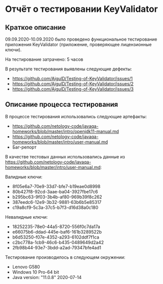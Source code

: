 # Отчёт о тестировании KeyValidator

## Краткое описание

09.09.2020-10.09.2020 было проведено функциональное тестирование приложения KeyValidator (приложение, проверяющее лицензионные ключи).

На тестирование затрачено: 5 часов

В результате тестирования выявлены следующие дефекты:
* https://github.com/AigulD/Testing-of-KeyValidator/issues/1
* https://github.com/AigulD/Testing-of-KeyValidator/issues/2
* https://github.com/AigulD/Testing-of-KeyValidator/issues/3

## Описание процесса тестирования

В процессе тестирования использовались следующие артефакты:
* https://github.com/netology-code/javaqa-homeworks/blob/master/intro/openjdk11-manual.md
* https://github.com/netology-code/javaqa-homeworks/blob/master/intro/user-manual.md
* Баг-репорт

В качестве тестовых данных использовались данные из https://github.com/netology-code/javaqa-homeworks/blob/master/intro/user-manual.md:

Валидные ключи:
* 8f05e6a7-70e9-33d7-bfe7-b19eae0d8998
* 80b427f8-92cd-3aae-ba04-3927fbe17c6
* b295bc63-9f03-3b4b-af80-969b39f8c262
* 387eedc6-12e9-3b32-9881-63b6b5e85317
* c19a8cf9-5c3a-37c5-b7f3-d16d38a0c180

Невалидные ключи:
* 18252235-78e0-44a5-8720-556f0c7da17a
* e66075b6-ddad-445e-baf6-161b3289522b
* b6d53250-f07e-4352-a293-6102ddf7f1ca
* c2bc778a-1cb9-46c6-b435-0489649d2a42
* 2fb98b44-93e7-3bdd-a2ad-79347bfe4ad1

Тестирование производилось в следующем окружении:
* Lenovo G580
* Windows 10 Pro-64 bit
* Java version: "11.0.8" 2020-07-14